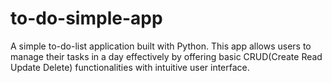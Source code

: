 # to-do-simple-app
A simple to-do-list application built with Python. This app allows users to manage their tasks in a day effectively by offering basic CRUD(Create Read Update Delete) functionalities with intuitive user interface.
